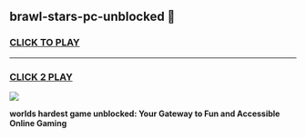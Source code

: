 
## brawl-stars-pc-unblocked 👋
<h3>
<a href="https://premium.freeplayer.one?title=brawl-stars-pc-unblocked&ref=14F">CLICK TO PLAY</a></h3>
<hr>

<h3>
<a href="https://premium.freeplayer.one?title=brawl-stars-pc-unblocked&ref=14F">CLICK 2 PLAY</a>
  
</h3>

<a href="https://premium.freeplayer.one?title=brawl-stars-pc-unblocked&ref=12F/"><img src="https://clearcache.store/games.png"></a>


**worlds hardest game unblocked: Your Gateway to Fun and Accessible Online Gaming**
